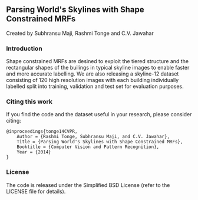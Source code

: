 ## Parsing World's Skylines with Shape Constrained MRFs

Created by Subhransu Maji, Rashmi Tonge and C.V. Jawahar

### Introduction

Shape constrained MRFs are desined to exploit the tiered structure and the rectangular shapes of the builings in typical skyline images to enable faster and more accurate labelling. We are also releasing a skyline-12 dataset consisting of 120 high resolution images with each building individually labelled split into training, validation and test set for evaluation purposes.

### Citing this work

If you find the code and the dataset useful in your research, please consider citing:

    @inproceedings{tonge14CVPR,
        Author = {Rashmi Tonge, Subhransu Maji, and C.V. Jawahar},
        Title = {Parsing World's Skylines with Shape Constrained MRFs},
        Booktitle = {Computer Vision and Pattern Recognition},
        Year = {2014}
    }

### License

The code is released under the Simplified BSD License (refer to the
LICENSE file for details).
